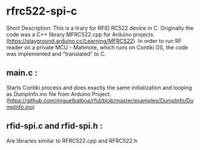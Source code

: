 # rfrc522-spi-c
  Short Description: This is a lirary for RFID RC522 device in C. Originally the code was a C++ library MFRC522.cpp for Arduino projects (https://playground.arduino.cc/Learning/MFRC522). In order to run RF reader on a private MCU - Mahmote, which runs on Contiki OS, the code was implemented and "translated" to C.
## main.c :
  Starts Contiki process and does exactly the same initialization and looping as DumpInfo.ino file from Arduino Project. (https://github.com/miguelbalboa/rfid/blob/master/examples/DumpInfo/DumpInfo.ino)
## rfid-spi.c and rfid-spi.h :
  Are libraries similar to RFRC522.cpp and RFRC522.h 
